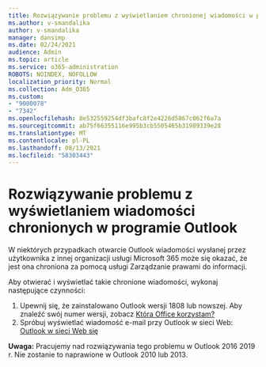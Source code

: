 ```yaml
---
title: Rozwiązywanie problemu z wyświetlaniem chronionej wiadomości w programie Outlook
ms.author: v-smandalika
author: v-smandalika
manager: dansimp
ms.date: 02/24/2021
audience: Admin
ms.topic: article
ms.service: o365-administration
ROBOTS: NOINDEX, NOFOLLOW
localization_priority: Normal
ms.collection: Adm_O365
ms.custom:
- "9000078"
- "7342"
ms.openlocfilehash: 8e532559254df3bafc8f2e4226d5867c062f6a7a
ms.sourcegitcommit: ab75f66355116e995b3cb5505465b31989339e28
ms.translationtype: MT
ms.contentlocale: pl-PL
ms.lasthandoff: 08/13/2021
ms.locfileid: "58303443"
---
```

# <a name="fix-problem-viewing-protected-message-in-outlook"></a>Rozwiązywanie problemu z wyświetlaniem wiadomości chronionych w programie Outlook

W niektórych przypadkach otwarcie Outlook wiadomości wysłanej przez użytkownika z innej organizacji usługi Microsoft 365 może się okazać, że jest ona chroniona za pomocą usługi Zarządzanie prawami do informacji.

Aby otwierać i wyświetlać takie chronione wiadomości, wykonaj następujące czynności:

1. Upewnij się, że zainstalowano Outlook wersji 1808 lub nowszej. Aby znaleźć swój numer wersji, zobacz [Która Office korzystam?](https://support.microsoft.com/office/about-office-what-version-of-office-am-i-using-932788b8-a3ce-44bf-bb09-e334518b8b19)
2. Spróbuj wyświetlać wiadomość e-mail przy Outlook w sieci Web: [Outlook w sieci Web się](https://outlook.office365.com/mail/inbox)

**Uwaga:** Pracujemy nad rozwiązywania tego problemu w Outlook 2016 2019 r. Nie zostanie to naprawione w Outlook 2010 lub 2013.
